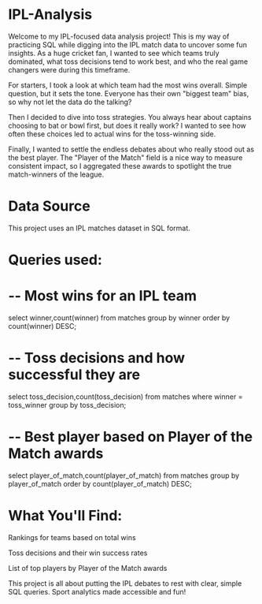 # IPL-Analysis
Welcome to my IPL-focused data analysis project! This is my way of practicing SQL while digging into the IPL match data to uncover some fun insights. As a huge cricket fan, I wanted to see which teams truly dominated, what toss decisions tend to work best, and who the real game changers were during this timeframe.

For starters, I took a look at which team had the most wins overall. Simple question, but it sets the tone. Everyone has their own "biggest team" bias, so why not let the data do the talking?

Then I decided to dive into toss strategies. You always hear about captains choosing to bat or bowl first, but does it really work? I wanted to see how often these choices led to actual wins for the toss-winning side.

Finally, I wanted to settle the endless debates about who really stood out as the best player. The "Player of the Match" field is a nice way to measure consistent impact, so I aggregated these awards to spotlight the true match-winners of the league.

# Data Source
This project uses an IPL matches dataset in SQL format.

# Queries used:

# -- Most wins for an IPL team

select winner,count(winner) 
from matches
group by winner
order by count(winner) 
DESC;

# -- Toss decisions and how successful they are

select toss_decision,count(toss_decision) 
from matches
where winner = toss_winner
group by toss_decision;

# -- Best player based on Player of the Match awards

select player_of_match,count(player_of_match) 
from matches
group by player_of_match
order by count(player_of_match) 
DESC;


# What You'll Find:

Rankings for teams based on total wins

Toss decisions and their win success rates

List of top players by Player of the Match awards

This project is all about putting the IPL debates to rest with clear, simple SQL queries. Sport analytics made accessible and fun!
